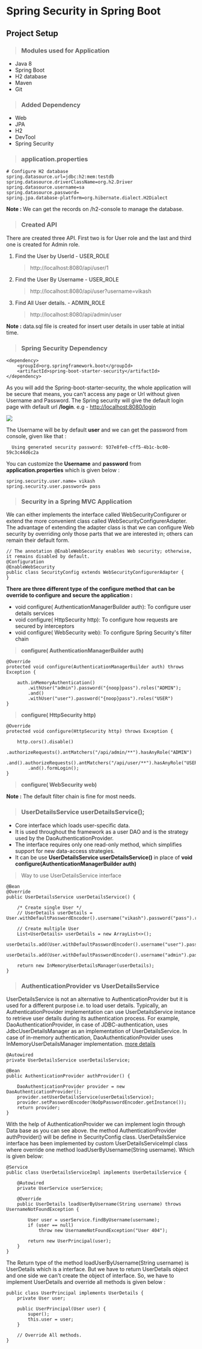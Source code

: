 # Spring Security in Spring Boot

## Project Setup

>### Modules used for Application 

 * Java 8
 * Spring Boot
 * H2 database
 * Maven
 * Git

>### Added Dependency 

 * Web
 * JPA
 * H2
 * DevTool
 * Spring Security 
>### application.properties

	# Configure H2 database
	spring.datasource.url=jdbc:h2:mem:testdb
	spring.datasource.driverClassName=org.h2.Driver
	spring.datasource.username=sa
	spring.datasource.password=
	spring.jpa.database-platform=org.hibernate.dialect.H2Dialect

**Note :** We can get the records on /h2-console to manage the database. 

>### Created API

There are created three API. First two is for User role and the last and third one is created for Admin role.

1. Find the User by UserId - USER_ROLE
	
	> http://localhost:8080/api/user/1
2. Find the User By Username - USER_ROLE
	
	> http://localhost:8080/api/user?username=vikash
3. Find All User details. - ADMIN_ROLE

	> http://localhost:8080/api/admin/user
	
**Note :** data.sql file is created for insert user details in user table at initial time.

>### Spring Security Dependency

	<dependency>
		<groupId>org.springframework.boot</groupId>
		<artifactId>spring-boot-starter-security</artifactId>
	</dependency>
	
As you will add the Spring-boot-starter-security, the whole application will be secure that means, you can't access any page or Url without given Username and Password.
The Spring security will give the default login page with default url **/login**. e.g - [http://localhost:8080/login](#http://localhost:8080/login) 

![](images/loginPage.PNG)

The Username will be by default **user** and we can get the password from console, given like that : 

	  Using generated security password: 937e8fe0-cff5-4b1c-bc00-59c3c44d6c2a
	  
You can customize the **Username** and **password** from **application.properties** which is given below :

	spring.security.user.name= vikash
	spring.security.user.password= pass


>### Security in a Spring MVC Application

We can either implements the interface called WebSecurityConfigurer or extend the more convenient class called WebSecurityConfigurerAdapter. The advantage of extending the adapter class is that we can configure Web security by overriding only those parts that we are interested in; others can remain their default form.

	// The annotation @EnableWebSecurity enables Web security; otherwise, it remains disabled by default.
	@Configuration
	@EnableWebSecurity
	public class SecurityConfig extends WebSecurityConfigurerAdapter {
	}

**There are three different type of the configure method that can be override to configure and secure the application :**

* void configure( AuthenticationManagerBuilder auth): To configure user details services
* void configure( HttpSecurity http): To configure how requests are secured by interceptors
* void configure( WebSecurity web): To configure Spring Security's filter chain

> **configure( AuthenticationManagerBuilder auth)**

	@Override
	protected void configure(AuthenticationManagerBuilder auth) throws Exception {
	
		auth.inMemoryAuthentication()
			.withUser("admin").password("{noop}pass").roles("ADMIN");
			.and()
			.withUser("user").password("{noop}pass").roles("USER")
	}
	
> **configure( HttpSecurity http)**

	@Override
	protected void configure(HttpSecurity http) throws Exception {

		http.cors().disable()
			.authorizeRequests().antMatchers("/api/admin/**").hasAnyRole("ADMIN")
			.and().authorizeRequests().antMatchers("/api/user/**").hasAnyRole("USER")
			.and().formLogin();
	}
	
> **configure( WebSecurity web)**

**Note :** The default filter chain is fine for most needs.

>### UserDetailsService userDetailsService(); 
 
* Core interface which loads user-specific data. 
* It is used throughout the framework as a user DAO and is the strategy used by the DaoAuthenticationProvider.
* The interface requires only one read-only method, which simplifies support for new data-access strategies.
* It can be use **UserDetailsService userDetailsService()** in place of **void configure(AuthenticationManagerBuilder auth)**

> Way to use UserDetailsService interface

	@Bean
	@Override
	public UserDetailsService userDetailsService() {

		/* Create single User */
		// UserDetails userDetails = User.withDefaultPasswordEncoder().username("vikash").password("pass").roles("USER").build();

		// Create multiple User
		List<UserDetails> userDetails = new ArrayList<>();
		userDetails.add(User.withDefaultPasswordEncoder().username("user").password("pass").roles("USER").build());
		userDetails.add(User.withDefaultPasswordEncoder().username("admin").password("pass").roles("ADMIN").build());

		return new InMemoryUserDetailsManager(userDetails);
	}	 

>### AuthenticationProvider vs UserDetailsService

UserDetailsService is not an alternative to AuthenticationProvider but it is used for a different purpose i.e. to load user details. Typically, an AuthenticationProvider implementation can use UserDetailsService instance to retrieve user details during its authentication process. For example, DaoAuthenticationProvider, in case of JDBC-authentication, uses JdbcUserDetailsManager as an implementation of UserDetailsService. In case of in-memory authentication, DaoAuthenticationProvider uses InMemoryUserDetailsManager implementation. [more details](#https://www.logicbig.com/tutorials/spring-framework/spring-security/user-details-service.html)

	@Autowired
	private UserDetailsService userDetailsService;
	
	@Bean
	public AuthenticationProvider authProvider() {
		
		DaoAuthenticationProvider provider = new DaoAuthenticationProvider();
		provider.setUserDetailsService(userDetailsService);
		provider.setPasswordEncoder(NoOpPasswordEncoder.getInstance());
		return provider;
	}
	
With the help of AuthenticationProvider we can implement login through Data base as you can see above. the method AuthenticationProvider authProvider() will be define in SecurityConfig class. UserDetailsService interface has been implemented by custom UserDetailsServiceImpl class where override one method loadUserByUsername(String username).
Which is given below:

	@Service
	public class UserDetailsServiceImpl implements UserDetailsService {

		@Autowired
		private UserService userService;
	
		@Override
		public UserDetails loadUserByUsername(String username) throws UsernameNotFoundException {
		
			User user = userService.findByUsername(username);
			if (user == null)
				throw new UsernameNotFoundException("User 404");
			
			return new UserPrincipal(user);
		}
	}
	
The Return type of the method loadUserByUsername(String username) is UserDetails which is a interface. But we have to return UserDetails object and one side we can't create
the object of interface. So, we have to implement UserDetails and override all methods is given below :

	public class UserPrincipal implements UserDetails {
		private User user;
	
		public UserPrincipal(User user) {
			super();
			this.user = user;
		}
		
		// Override All methods.
	}
	